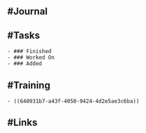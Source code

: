 ## #Journal
## #Tasks
	- ### Finished
	- ### Worked On
	- ### Added
## #Training
	- ((640931b7-a43f-4050-9424-4d2e5ae3c6ba))
## #Links